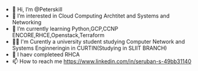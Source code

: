 - 👋 Hi, I’m @Peterskill
- 👀 I’m interested in Cloud Computing Archtitet and Systems and Networking
- 🌱 I’m currently learning Python,GCP,CCNP ENCORE,RHCE,Openstack,Terraform
- 🧑‍🎓 I'm Curently a university student studying Computer Network and Systems Enginneringin in CURTIN(Studying in SLIIT BRANCH)
- 🌳 I haev completeed RHCA
- 📫 How to reach me https://www.linkedin.com/in/seruban-s-49bb31140

<!---
Peterskill/Peterskill is a ✨ special ✨ repository because its `README.md` (this file) appears on your GitHub profile.
You can click the Preview link to take a look at your changes.
--->
